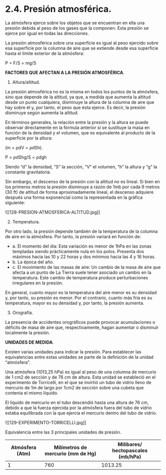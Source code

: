 
# 2.4. Presión atmosférica.

La atmósfera ejerce sobre los objetos que se encuentran en ella una presión debida al peso de los gases que la componen. Esta presión se ejerce por igual en todas las direcciones.

La presión atmosférica sobre una superficie es igual al peso ejercido sobre esa superficie por la columna de aire que se extiende desde esa superficie hasta el límite exterior de la atmósfera:

P = F/S = mg/S

**FACTORES QUE AFECTAN A LA PRESIÓN ATMOSFÉRICA**.

1. Altura/altitud.

La presión atmosférica no es la misma en todos los puntos de la atmósfera, sino que depende de la altitud, ya que, a medida que aumenta la altitud desde un punto cualquiera, disminuye la altura de la columna de aire que hay sobre él y, por tanto, el peso que ésta ejerce. Es decir, la presión disminuye según aumenta la altitud.

En términos generales, la relación entre la presión y la altura se puede observar directamente en la fórmula anterior si se sustituye la masa en función de la densidad y el volumen, que es equivalente al producto de la superficie por la altura:

(m = ρdV = ρdSh).

P = ρdShg/S = ρdgh

Siendo “d” la densidad, “S” la sección, “V” el volumen, “h” la altura y “g” la constante gravitatoria.

Sin embargo, el descenso de la presión con la altitud no es lineal. Si bien en los primeros metros la presión disminuye a razón de 1mb por cada 9 metros (30 ft) de altitud de forma aproximadamente lineal, el descenso adquiere después una forma exponencial como la representada en la gráfica siguiente:

![[128-PRESION-ATMOSFERICA-ALTITUD.jpg]]

2. Temperatura.

Por otro lado, la presión depende también de la temperatura de la columna de aire en la atmósfera. Por tanto, la presión variará en función de:
- a. El momento del día: Esta variación es menor de 1hPa en las zonas templadas siendo prácticamente nula en los polos. Presenta dos máximos hacia las 10 y 22 horas y dos mínimos hacia las 4 y 16 horas.
- b. La época del año.
- c. El movimiento de las masas de aire: Un cambio de la masa de aire que afecta a un punto de La Tierra suele tener asociado un cambio en la temperatura. Este cambio de temperatura produce perturbaciones irregulares en la presión.

En general, cuanto mayor es la temperatura del aire menor es su densidad y, por tanto, su presión es menor. Por el contrario, cuanto más fría es su temperatura, mayor es su densidad y, por tanto, la presión aumenta.

3. Orografía.

La presencia de accidentes orográficos puede provocar acumulaciones o déficits de masa de aire que, respectivamente, hagan aumentar o disminuir localmente la presión.

**UNIDADES DE MEDIDA**.

Existen varias unidades para indicar la presión. Para establecer las equivalencias entre estas unidades se parte de la definición de la unidad “atmósfera”.

Una atmósfera (1013,25 hPa) es igual al peso de una columna de mercurio de 1 cm2 de sección y de 76 cm de altura. Esta unidad se estableció en el experimento de Torricelli, en el que se invirtió un tubo de vidrio lleno de mercurio de 1m de largo por 1cm2 de sección sobre una cubeta que contenía el mismo líquido.

El líquido de mercurio en el tubo descendió hasta una altura de 76 cm, debido a que la fuerza ejercida por la atmósfera fuera del tubo de vidrio estaba equilibrada con la que ejercía el mercurio dentro del tubo de vidrio.

![[129-EXPERIMENTO-TORRICELLI.jpg]]

Equivalencia entre las 3 principales unidades de presión.

| Atmósfera (Atm) | Milímetros de mercurio (mm de Hg) | Milibares/ hectopascales (mb/hPa) |
| --------------- | --------------------------------- | --------------------------------- |
| 1               | 760                               | 1013.25                           |

